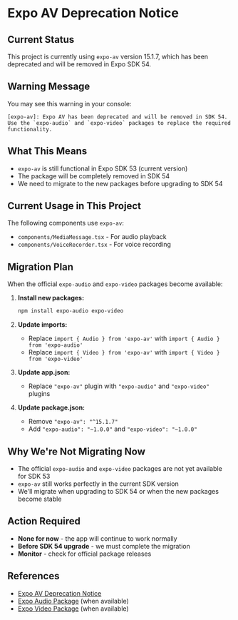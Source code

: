 # Expo AV Deprecation Notice

## Current Status
This project is currently using `expo-av` version 15.1.7, which has been deprecated and will be removed in Expo SDK 54.

## Warning Message
You may see this warning in your console:
```
[expo-av]: Expo AV has been deprecated and will be removed in SDK 54. Use the `expo-audio` and `expo-video` packages to replace the required functionality.
```

## What This Means
- `expo-av` is still functional in Expo SDK 53 (current version)
- The package will be completely removed in SDK 54
- We need to migrate to the new packages before upgrading to SDK 54

## Current Usage in This Project
The following components use `expo-av`:
- `components/MediaMessage.tsx` - For audio playback
- `components/VoiceRecorder.tsx` - For voice recording

## Migration Plan
When the official `expo-audio` and `expo-video` packages become available:

1. **Install new packages:**
   ```bash
   npm install expo-audio expo-video
   ```

2. **Update imports:**
   - Replace `import { Audio } from 'expo-av'` with `import { Audio } from 'expo-audio'`
   - Replace `import { Video } from 'expo-av'` with `import { Video } from 'expo-video'`

3. **Update app.json:**
   - Replace `"expo-av"` plugin with `"expo-audio"` and `"expo-video"` plugins

4. **Update package.json:**
   - Remove `"expo-av": "^15.1.7"`
   - Add `"expo-audio": "~1.0.0"` and `"expo-video": "~1.0.0"`

## Why We're Not Migrating Now
- The official `expo-audio` and `expo-video` packages are not yet available for SDK 53
- `expo-av` still works perfectly in the current SDK version
- We'll migrate when upgrading to SDK 54 or when the new packages become stable

## Action Required
- **None for now** - the app will continue to work normally
- **Before SDK 54 upgrade** - we must complete the migration
- **Monitor** - check for official package releases

## References
- [Expo AV Deprecation Notice](https://docs.expo.dev/versions/latest/sdk/av/)
- [Expo Audio Package](https://docs.expo.dev/versions/latest/sdk/audio/) (when available)
- [Expo Video Package](https://docs.expo.dev/versions/latest/sdk/video/) (when available)
